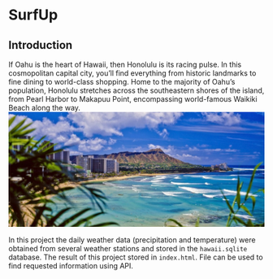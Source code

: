 # SurfUp
## Introduction
If Oahu is the heart of Hawaii, then Honolulu is its racing pulse. In this cosmopolitan capital city, you’ll find everything from historic landmarks to fine dining to world-class shopping. Home to the majority of Oahu’s population, Honolulu stretches across the southeastern shores of the island, from Pearl Harbor to Makapuu Point, encompassing world-famous Waikiki Beach along the way.
![Honululu](Images/Honululu.png)

In this project the daily weather data (precipitation and temperature) were obtained from several weather stations and stored in the `hawaii.sqlite` database. The result of this project stored in  `index.html`. File can be used to find requested information using API.

